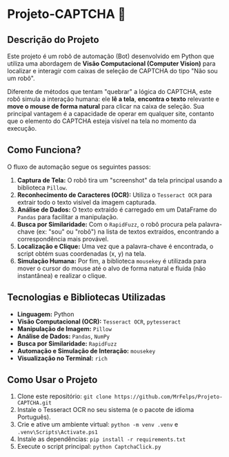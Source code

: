 # Projeto-CAPTCHA 🤖

## Descrição do Projeto

Este projeto é um robô de automação (Bot) desenvolvido em Python que utiliza uma abordagem de **Visão Computacional (Computer Vision)** para localizar e interagir com caixas de seleção de CAPTCHA do tipo "Não sou um robô".

Diferente de métodos que tentam "quebrar" a lógica do CAPTCHA, este robô simula a interação humana: ele **lê a tela**, **encontra o texto** relevante e **move o mouse de forma natural** para clicar na caixa de seleção. Sua principal vantagem é a capacidade de operar em qualquer site, contanto que o elemento do CAPTCHA esteja visível na tela no momento da execução.

## Como Funciona?

O fluxo de automação segue os seguintes passos:

1.  **Captura de Tela:** O robô tira um "screenshot" da tela principal usando a biblioteca `Pillow`.
2.  **Reconhecimento de Caracteres (OCR):** Utiliza o `Tesseract OCR` para extrair todo o texto visível da imagem capturada.
3.  **Análise de Dados:** O texto extraído é carregado em um DataFrame do `Pandas` para facilitar a manipulação.
4.  **Busca por Similaridade:** Com o `RapidFuzz`, o robô procura pela palavra-chave (ex: "sou" ou "robô") na lista de textos extraídos, encontrando a correspondência mais provável.
5.  **Localização e Clique:** Uma vez que a palavra-chave é encontrada, o script obtém suas coordenadas (x, y) na tela.
6.  **Simulação Humana:** Por fim, a biblioteca `mousekey` é utilizada para mover o cursor do mouse até o alvo de forma natural e fluida (não instantânea) e realizar o clique.

## Tecnologias e Bibliotecas Utilizadas

* **Linguagem:** Python
* **Visão Computacional (OCR):** `Tesseract OCR`, `pytesseract`
* **Manipulação de Imagem:** `Pillow`
* **Análise de Dados:** `Pandas`, `NumPy`
* **Busca por Similaridade:** `RapidFuzz`
* **Automação e Simulação de Interação:** `mousekey`
* **Visualização no Terminal:** `rich`

## Como Usar o Projeto

1.  Clone este repositório: `git clone https://github.com/MrFelps/Projeto-CAPTCHA.git`
2.  Instale o Tesseract OCR no seu sistema (e o pacote de idioma Português).
3.  Crie e ative um ambiente virtual: `python -m venv .venv` e `.venv\Scripts\Activate.ps1`
4.  Instale as dependências: `pip install -r requirements.txt`
5.  Execute o script principal: `python CaptchaClick.py`